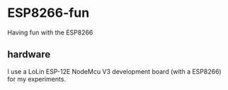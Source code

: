 # ESP8266-fun
Having fun with the ESP8266

## hardware
I use a LoLin ESP-12E NodeMcu V3 development board (with a ESP8266) for my experiments.
